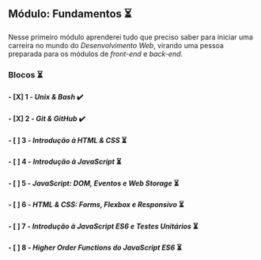 ## Módulo: Fundamentos :hourglass_flowing_sand:

Nesse primeiro módulo aprenderei tudo que preciso saber para iniciar uma carreira no mundo do _Desenvolvimento Web_, virando uma pessoa preparada para os módulos de _front-end_ e _back-end_. 

### Blocos :hourglass_flowing_sand:

#### - [X] 1 - _Unix & Bash_ :heavy_check_mark:
#### - [X] 2 - _Git & GitHub_ :heavy_check_mark:
#### - [ ] 3 - _Introdução à HTML & CSS_ :hourglass_flowing_sand:
#### - [ ] 4 - _Introdução à JavaScript_ :hourglass_flowing_sand:
#### - [ ] 5 - _JavaScript: DOM, Eventos e Web Storage_ :hourglass_flowing_sand:
#### - [ ] 6 - _HTML & CSS: Forms, Flexbox e Responsivo_ :hourglass_flowing_sand:
#### - [ ] 7 - _Introdução à JavaScript ES6 e Testes Unitários_ :hourglass_flowing_sand:
#### - [ ] 8 - _Higher Order Functions do JavaScript ES6_ :hourglass_flowing_sand: